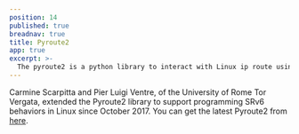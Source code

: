 ```yaml
---
position: 14
published: true
breadnav: true
title: Pyroute2
app: true
excerpt: >-
  The pyroute2 is a python library to interact with Linux ip route using netlink socket.
---
```


Carmine Scarpitta and Pier Luigi Ventre, of the University of Rome Tor Vergata, extended the Pyroute2 library to support programming SRv6 behaviors in Linux since October 2017. You can get the latest Pyroute2 from [here](https://github.com/svinota/pyroute2).
